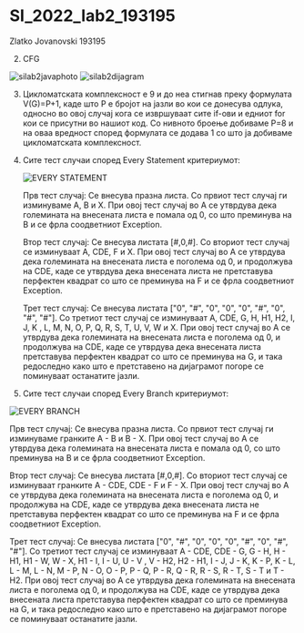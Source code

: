 # SI_2022_lab2_193195

Zlatko Jovanovski 193195

2. CFG

![silab2javaphoto](https://user-images.githubusercontent.com/102656383/171868495-b5cb2aeb-479e-4c06-b47c-91b4547ca3ef.jpg)
![silab2dijagram](https://user-images.githubusercontent.com/102656383/171868544-e27eadfc-c185-408d-a86c-f34f391b1ad4.png)

3. Цикломатската комплексност е 9 и до неа стигнав преку формулата V(G)=P+1, каде што P е бројот на јазли во кои се донесува одлука, односно во овој случај кога се извршуваат сите if-ови и едниот for кои се присутни во нашиот код. Со нивното броење добиваме P=8 и на оваа вредност според формулата се додава 1 со што ја добиваме цикломатската комплексност.

4. Сите тест случаи според Every Statement критериумот:

   ![EVERY STATEMENT](https://user-images.githubusercontent.com/102656383/171881240-d1870c99-286c-4c56-bfc5-ed02033544fe.jpg)

   Прв тест случај: Се внесува празна листа. Со првиот тест случај ги изминуваме A, B и X. При овој тест случај во A се утврдува дека големината на внесената листа е помала од 0, со што преминува на B и се фрла соодветниот Exception.
   
   Втор тест случај: Се внесува листата [#,0,#]. Со вториот тест случај се изминуваат A, CDE, F и X. При овој тест случај во A се утврдува дека големината на внесената листа е поголема од 0, и продолжува на CDE, каде се утврдува дека внесената листа не претставува перфектен квадрат со што се преминува на F и се фрла соодветниот Exception. 
   
   Трет тест случај: Се внесува листата ["0", "#", "0", "0", "0", "#", "0", "#", "#"]. Со третиот тест случај се изминуваат A, CDE, G, H, H1, H2, I, J, K , L, M, N, O, P, Q, R, S, T, U, V, W и X. При овој тест случај во A се утврдува дека големината на внесената листа е поголема од 0, и продолжува на CDE, каде се утврдува дека внесената листа претставува перфектен квадрат со што се преминува на G, и така редоследно како што е претставено на дијаграмот погоре се поминуваат останатите јазли.  

5. Сите тест случаи според Every Branch критериумот:

![EVERY BRANCH](https://user-images.githubusercontent.com/102656383/171904129-a920f921-bcc2-49b9-8634-eb78ecb07922.jpg)

   Прв тест случај: Се внесува празна листа. Со првиот тест случај ги изминуваме гранките A - B и B - X. При овој тест случај во A се утврдува дека големината на внесената листа е помала од 0, со што преминува на B и се фрла соодветниот Exception.
   
   Втор тест случај: Се внесува листата [#,0,#]. Со вториот тест случај се изминуваат гранките A - CDE, CDE - F и F - X. При овој тест случај во A се утврдува дека големината на внесената листа е поголема од 0, и продолжува на CDE, каде се утврдува дека внесената листа не претставува перфектен квадрат со што се преминува на F и се фрла соодветниот Exception. 
   
   Трет тест случај: Се внесува листата ["0", "#", "0", "0", "0", "#", "0", "#", "#"]. Со третиот тест случај се изминуваат A - CDE, CDE - G, G - H, H - H1, H1 - W, W - X, H1 - I, I - U, U - V , V - H2, H2 - H1, I - J, J - K, K - P, K - L, L - M, L - N, M - P, N - O, O - P, P - Q, P - R, Q - R, R - S, R - T, S - T и T - H2. При овој тест случај во A се утврдува дека големината на внесената листа е поголема од 0, и продолжува на CDE, каде се утврдува дека внесената листа претставува перфектен квадрат со што се преминува на G, и така редоследно како што е претставено на дијаграмот погоре се поминуваат останатите јазли.
